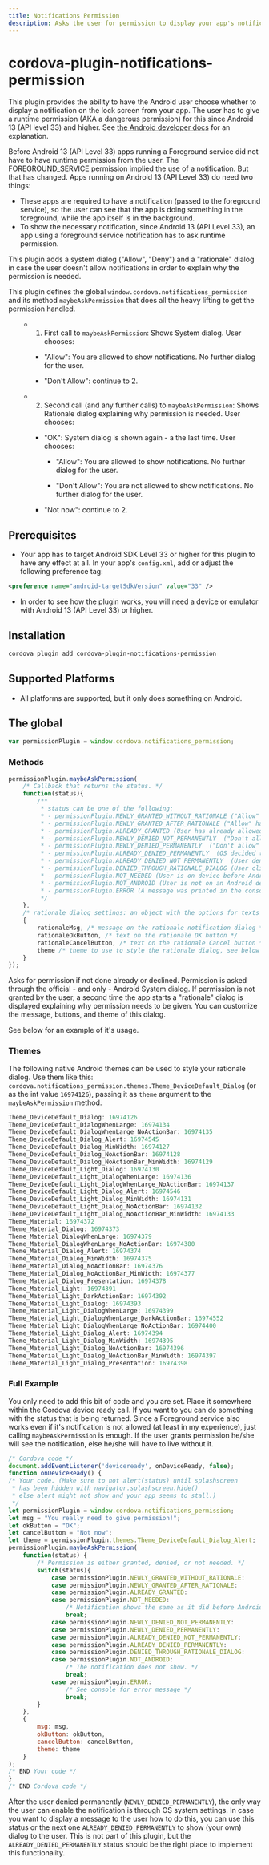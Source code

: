 ```yaml
---
title: Notifications Permission
description: Asks the user for permission to display your app's notifications on the lock screen.
---
```

<!--
# license: Licensed to the Apache Software Foundation (ASF) under one
#         or more contributor license agreements.  See the NOTICE file
#         distributed with this work for additional information
#         regarding copyright ownership.  The ASF licenses this file
#         to you under the Apache License, Version 2.0 (the
#         "License"); you may not use this file except in compliance
#         with the License.  You may obtain a copy of the License at
#
#           http://www.apache.org/licenses/LICENSE-2.0
#
#         Unless required by applicable law or agreed to in writing,
#         software distributed under the License is distributed on an
#         "AS IS" BASIS, WITHOUT WARRANTIES OR CONDITIONS OF ANY
#         KIND, either express or implied.  See the License for the
#         specific language governing permissions and limitations
#         under the License.
-->

# cordova-plugin-notifications-permission



This plugin provides the ability to have the Android user choose whether to display a notification on the lock screen from your app.  The user has to give a runtime permission (AKA a dangerous permission) for this since Android 13 (API level 33) and higher. See [the Android developer docs](https://developer.android.com/develop/ui/views/notifications/notification-permission) for an explanation.

Before Android 13 (API Level 33) apps running a Foreground service did not have to have runtime permission from the user. The FOREGROUND_SERVICE permission implied the use of a notification. But that has changed. Apps running on Android 13 (API Level 33) do need two things:
- These apps are required to have a notification (passed to the foreground service), so the user can see that the app is doing something in the foreground, while the app itself is in the background.
- To show the necessary notification, since Android 13 (API Level 33), an app using a foreground service notification has to ask runtime permission.

This plugin adds a system dialog ("Allow", "Deny") and a "rationale" dialog in case the user doesn't allow notifications in order to explain why the permission is needed.

This plugin defines the global `window.cordova.notifications_permission` and its method `maybeAskPermission` that does all the heavy lifting to get the permission handled.

<ul>

- 1. First call to `maybeAskPermission`: Shows System dialog. User chooses:

<ul>
        
- "Allow": You are allowed to show notifications. No further dialog for the user.
    
- "Don't Allow": continue to 2.

</ul>
    
- 2. Second call (and any further calls) to `maybeAskPermission`: Shows Rationale dialog explaining why permission is needed. User chooses:

<ul>

- "OK": System dialog is shown again - a the last time. User chooses:

<ul>

- "Allow": You are allowed to show notifications. No further dialog for the user.

- "Don't Allow": You are not allowed to show notifications. No further dialog for the user.

</ul>

- "Not now": continue to 2.

</ul>
    
</ul>

## Prerequisites

- Your app has to target Android SDK Level 33 or higher for this plugin to have any effect at all. In your app's `config.xml`, add or adjust the following preference tag:

```xml
<preference name="android-targetSdkVersion" value="33" />
```
- In order to see how the plugin works, you will need a device or emulator with Android 13 (API Level 33) or higher.

## Installation

```bash
cordova plugin add cordova-plugin-notifications-permission
```

## Supported Platforms

- All platforms are supported, but it only does something on Android.

## The global

```js
var permissionPlugin = window.cordova.notifications_permission;
```

### Methods


```javascript
permissionPlugin.maybeAskPermission(
    /* Callback that returns the status. */
    function(status){
        /**
         * status can be one of the following:
         * - permissionPlugin.NEWLY_GRANTED_WITHOUT_RATIONALE ("Allow" has been clicked on the System Dialog)
         * - permissionPlugin.NEWLY_GRANTED_AFTER_RATIONALE ("Allow" has been clicked on the System Dialog after have confirmed the rationale dialog.)
         * - permissionPlugin.ALREADY_GRANTED (User has already allowed the notification at some point earlier.)
         * - permissionPlugin.NEWLY_DENIED_NOT_PERMANENTLY  ("Don't allow" clicked or swiped away for the first time. OS will try again in the future.)
         * - permissionPlugin.NEWLY_DENIED_PERMANENTLY  ("Don't allow" clicked. OS will never ask again.)
         * - permissionPlugin.ALREADY_DENIED_PERMANENTLY  (OS decided to stop asking at some point earlier.)
         * - permissionPlugin.ALREADY_DENIED_NOT_PERMANENTLY  (User denied again. But the OS will try again in the future.)
         * - permissionPlugin.DENIED_THROUGH_RATIONALE_DIALOG (User clicked on the rationale dialog's Cancel button.)
         * - permissionPlugin.NOT_NEEDED (User is on device before Android 13 (API Level 33).)
         * - permissionPlugin.NOT_ANDROID (User is not on an Android device.)
         * - permissionPlugin.ERROR (A message was printed in the console indicating the cause of the error.)
         */
    }, 
    /* rationale dialog settings: an object with the options for texts and theme. */
    {
        rationaleMsg, /* message on the rationale notification dialog */
        rationaleOkButton, /* text on the rationale OK button */
        rationaleCancelButton, /* text on the rationale Cancel button */
        theme /* theme to use to style the rationale dialog, see below */
    }
});
```

Asks for permission if not done already or declined. Permission is asked through the official - and only - Android System dialog. If permission is not granted by the user, a second time the app starts a "rationale" dialog is displayed explaining why permission needs to be given. You can customize the message, buttons, and theme of this dialog.

See below for an example of it's usage.

### Themes

The following native Android themes can be used to style your rationale dialog. Use them like this: `cordova.notifications_permission.themes.Theme_DeviceDefault_Dialog` (or as the int value `16974126`), passing it as `theme` argument to the `maybeAskPermission` method.


```javascript
Theme_DeviceDefault_Dialog: 16974126
Theme_DeviceDefault_DialogWhenLarge: 16974134
Theme_DeviceDefault_DialogWhenLarge_NoActionBar: 16974135
Theme_DeviceDefault_Dialog_Alert: 16974545
Theme_DeviceDefault_Dialog_MinWidth: 16974127
Theme_DeviceDefault_Dialog_NoActionBar: 16974128
Theme_DeviceDefault_Dialog_NoActionBar_MinWidth: 16974129
Theme_DeviceDefault_Light_Dialog: 16974130
Theme_DeviceDefault_Light_DialogWhenLarge: 16974136
Theme_DeviceDefault_Light_DialogWhenLarge_NoActionBar: 16974137
Theme_DeviceDefault_Light_Dialog_Alert: 16974546
Theme_DeviceDefault_Light_Dialog_MinWidth: 16974131
Theme_DeviceDefault_Light_Dialog_NoActionBar: 16974132
Theme_DeviceDefault_Light_Dialog_NoActionBar_MinWidth: 16974133
Theme_Material: 16974372
Theme_Material_Dialog: 16974373
Theme_Material_DialogWhenLarge: 16974379
Theme_Material_DialogWhenLarge_NoActionBar: 16974380
Theme_Material_Dialog_Alert: 16974374
Theme_Material_Dialog_MinWidth: 16974375
Theme_Material_Dialog_NoActionBar: 16974376
Theme_Material_Dialog_NoActionBar_MinWidth: 16974377
Theme_Material_Dialog_Presentation: 16974378
Theme_Material_Light: 16974391
Theme_Material_Light_DarkActionBar: 16974392
Theme_Material_Light_Dialog: 16974393
Theme_Material_Light_DialogWhenLarge: 16974399
Theme_Material_Light_DialogWhenLarge_DarkActionBar: 16974552
Theme_Material_Light_DialogWhenLarge_NoActionBar: 16974400
Theme_Material_Light_Dialog_Alert: 16974394
Theme_Material_Light_Dialog_MinWidth: 16974395
Theme_Material_Light_Dialog_NoActionBar: 16974396
Theme_Material_Light_Dialog_NoActionBar_MinWidth: 16974397
Theme_Material_Light_Dialog_Presentation: 16974398
```

### Full Example

You only need to add this bit of code and you are set. Place it somewhere within the Cordova device ready call. If you want to you can do something with the status that is being returned. Since a Foreground service also works even if it's notification is not allowed (at least in my experience), just calling `maybeAskPermission` is enough. If the user grants permission he/she will see the notification, else he/she will have to live without it. 

```javascript
/* Cordova code */
document.addEventListener('deviceready', onDeviceReady, false);
function onDeviceReady() {
/* Your code. (Make sure to not alert(status) until splashscreen
 * has been hidden with navigator.splashscreen.hide() 
 * else alert might not show and your app seems to stall.)
 */
let permissionPlugin = window.cordova.notifications_permission;
let msg = "You really need to give permission!";
let okButton = "OK";
let cancelButton = "Not now";
let theme = permissionPlugin.themes.Theme_DeviceDefault_Dialog_Alert;
permissionPlugin.maybeAskPermission(
    function(status) {
        /* Permission is either granted, denied, or not needed. */
        switch(status){
            case permissionPlugin.NEWLY_GRANTED_WITHOUT_RATIONALE:
            case permissionPlugin.NEWLY_GRANTED_AFTER_RATIONALE:
            case permissionPlugin.ALREADY_GRANTED:
            case permissionPlugin.NOT_NEEDED:
                /* Notification shows the same as it did before Android 13 (API Level 33). */
                break;
            case permissionPlugin.NEWLY_DENIED_NOT_PERMANENTLY:
            case permissionPlugin.NEWLY_DENIED_PERMANENTLY:
            case permissionPlugin.ALREADY_DENIED_NOT_PERMANENTLY:
            case permissionPlugin.ALREADY_DENIED_PERMANENTLY:
            case permissionPlugin.DENIED_THROUGH_RATIONALE_DIALOG:
            case permissionPlugin.NOT_ANDROID:
                /* The notification does not show. */
                break;    
            case permissionPlugin.ERROR:
                /* See console for error message */
                break;
        }
    },
    {
        msg: msg,
        okButton: okButton,
        cancelButton: cancelButton,
        theme: theme
    }
);
/* END Your code */
}
/* END Cordova code */
```

After the user denied permanently (`NEWLY_DENIED_PERMANENTLY`), the only way the user can enable the notification is through OS system settings. In case you want to display a message to the user how to do this, you can use this status or the next one `ALREADY_DENIED_PERMANENTLY` to show (your own) dialog to the user. This is not part of this plugin, but the `ALREADY_DENIED_PERMANENTLY` status should be the right place to implement this functionality.

